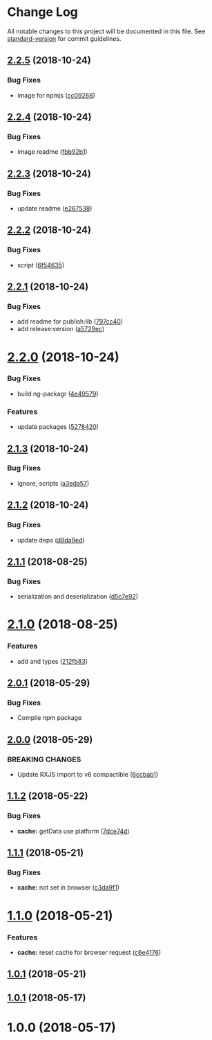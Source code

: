 # Change Log

All notable changes to this project will be documented in this file. See [standard-version](https://github.com/conventional-changelog/standard-version) for commit guidelines.

<a name="2.2.5"></a>
## [2.2.5](https://github.com/Gorniv/ngx-transfer-http/compare/v2.2.4...v2.2.5) (2018-10-24)


### Bug Fixes

* image for npmjs ([cc09268](https://github.com/Gorniv/ngx-transfer-http/commit/cc09268))



<a name="2.2.4"></a>
## [2.2.4](https://github.com/Gorniv/ngx-transfer-http/compare/v2.2.3...v2.2.4) (2018-10-24)


### Bug Fixes

* image readme ([fbb92b1](https://github.com/Gorniv/ngx-transfer-http/commit/fbb92b1))



<a name="2.2.3"></a>
## [2.2.3](https://github.com/Gorniv/ngx-transfer-http/compare/v2.2.2...v2.2.3) (2018-10-24)


### Bug Fixes

* update readme ([e267538](https://github.com/Gorniv/ngx-transfer-http/commit/e267538))



<a name="2.2.2"></a>
## [2.2.2](https://github.com/Gorniv/ngx-transfer-http/compare/v2.2.1...v2.2.2) (2018-10-24)


### Bug Fixes

* script ([6f54635](https://github.com/Gorniv/ngx-transfer-http/commit/6f54635))



<a name="2.2.1"></a>
## [2.2.1](https://github.com/Gorniv/ngx-transfer-http/compare/v2.2.0...v2.2.1) (2018-10-24)


### Bug Fixes

* add readme for publish:lib ([797cc40](https://github.com/Gorniv/ngx-transfer-http/commit/797cc40))
* add release:version ([a5729ec](https://github.com/Gorniv/ngx-transfer-http/commit/a5729ec))



<a name="2.2.0"></a>
# [2.2.0](https://github.com/Gorniv/ngx-transfer-http/compare/v2.1.3...v2.2.0) (2018-10-24)


### Bug Fixes

* build ng-packagr ([4e49579](https://github.com/Gorniv/ngx-transfer-http/commit/4e49579))


### Features

* update packages ([5278420](https://github.com/Gorniv/ngx-transfer-http/commit/5278420))



<a name="2.1.3"></a>
## [2.1.3](https://github.com/Gorniv/ngx-transfer-http/compare/v2.1.2...v2.1.3) (2018-10-24)


### Bug Fixes

* ignore, scripts ([a3eda57](https://github.com/Gorniv/ngx-transfer-http/commit/a3eda57))



<a name="2.1.2"></a>
## [2.1.2](https://github.com/Gorniv/ngx-transfer-http/compare/v2.1.1...v2.1.2) (2018-10-24)


### Bug Fixes

* update deps ([d8da9ed](https://github.com/Gorniv/ngx-transfer-http/commit/d8da9ed))



<a name="2.1.1"></a>
## [2.1.1](https://github.com/Gorniv/ngx-transfer-http/compare/v2.1.0...v2.1.1) (2018-08-25)


### Bug Fixes

* serialization and deserialization ([d5c7e92](https://github.com/Gorniv/ngx-transfer-http/commit/d5c7e92))



<a name="2.1.0"></a>
# [2.1.0](https://github.com/Gorniv/ngx-transfer-http/compare/v2.0.0...v2.1.0) (2018-08-25)


### Features

* add <T> and types ([212fb83](https://github.com/Gorniv/ngx-transfer-http/commit/212fb83))



<a name="2.0.1"></a>
## [2.0.1](https://github.com/Gorniv/ngx-transfer-http/compare/v2.0.0...v2.0.1) (2018-05-29)


### Bug Fixes

* Compile npm package



<a name="2.0.0"></a>
## [2.0.0](https://github.com/Gorniv/ngx-transfer-http/compare/v1.1.2...v2.0.0) (2018-05-29)


### BREAKING CHANGES

* Update RXJS import to v6 compactible ([6ccbab1](https://github.com/Gorniv/ngx-transfer-http/commit/6ccbab1))

<a name="1.1.2"></a>
## [1.1.2](https://github.com/Gorniv/ngx-transfer-http/compare/v1.1.1...v1.1.2) (2018-05-22)


### Bug Fixes

* **cache:** getData use platform ([7dce74d](https://github.com/Gorniv/ngx-transfer-http/commit/7dce74d))



<a name="1.1.1"></a>
## [1.1.1](https://github.com/Gorniv/ngx-transfer-http/compare/v1.1.0...v1.1.1) (2018-05-21)


### Bug Fixes

* **cache:** not set in browser ([c3da9f1](https://github.com/Gorniv/ngx-transfer-http/commit/c3da9f1))



<a name="1.1.0"></a>
# [1.1.0](https://github.com/Gorniv/ngx-transfer-http/compare/v1.0.1...v1.1.0) (2018-05-21)


### Features

* **cache:** reset cache for browser request ([c6e4176](https://github.com/Gorniv/ngx-transfer-http/commit/c6e4176))



<a name="1.0.1"></a>
## [1.0.1](https://github.com/Gorniv/ngx-transfer-http/compare/v1.0.0...v1.0.1) (2018-05-21)



<a name="1.0.1"></a>
## [1.0.1](https://github.com/Gorniv/ngx-transfer-http/compare/v1.0.0...v1.0.1) (2018-05-17)



<a name="1.0.0"></a>
# 1.0.0 (2018-05-17)
